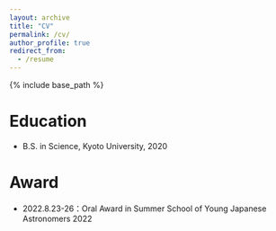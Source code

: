 ```yaml
---
layout: archive
title: "CV"
permalink: /cv/
author_profile: true
redirect_from:
  - /resume
---
```


{% include base_path %}

Education
======
* B.S. in Science, Kyoto University, 2020

Award
======
* 2022.8.23-26：Oral Award in Summer School of Young Japanese Astronomers 2022